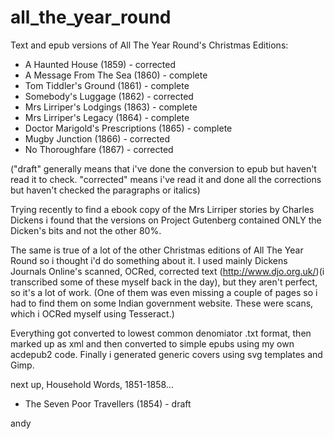 # all_the_year_round
Text and epub versions of All The Year Round's Christmas Editions:

- A Haunted House (1859) - corrected
- A Message From The Sea (1860) - complete
- Tom Tiddler's Ground (1861) - complete
- Somebody's Luggage (1862) - corrected
- Mrs Lirriper's Lodgings (1863) - complete
- Mrs Lirriper's Legacy (1864) - complete
- Doctor Marigold's Prescriptions (1865) - complete
- Mugby Junction (1866) - corrected
- No Thoroughfare (1867) - corrected

("draft" generally means that i've done the conversion to epub but haven't read it to check.
"corrected" means i've read it and done all the corrections but haven't checked the paragraphs or italics)

Trying recently to find a ebook copy of the Mrs Lirriper stories by Charles Dickens i found that the versions on Project Gutenberg contained ONLY the Dicken's bits and not the other 80%.

The same is true of a lot of the other Christmas editions of All The Year Round so i thought i'd do something about it. I used mainly Dickens Journals Online's scanned, OCRed, corrected text (http://www.djo.org.uk/)(i transcribed some of these myself back in the day), but they aren't perfect, so it's a lot of work. (One of them was even missing a couple of pages so i had to find them on some Indian government website. These were scans, which i OCRed myself using Tesseract.)

Everything got converted to lowest common denomiator .txt format, then marked up as xml and then converted to simple epubs using my own acdepub2 code. Finally i generated generic covers using svg templates and Gimp.

next up, Household Words, 1851-1858...

- The Seven Poor Travellers (1854) - draft

andy
